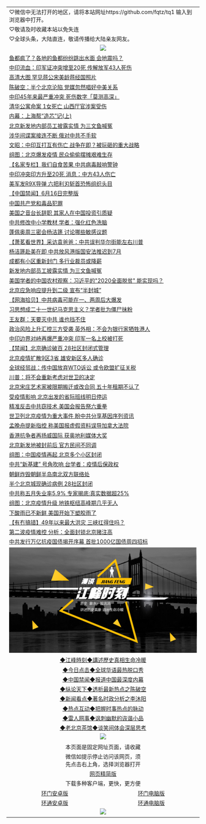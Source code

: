  <table>
 
<tr>
<td colspan="2" align=left>
♡微信中无法打开的地区，请将本站网址https://github.com/fqtz/tq1 输入到浏览器中打开。 
 </td>
</tr>
 <tr>
 <td colspan="2" align=left>
♡敬请及时收藏本站以免失连
 </td>
   <tr>
<td colspan="2" align=left>
♡全球头条，大陆直连，敬请传播给大陆亲友网友。
 </td>
</tr>


<tr>
    <td colspan="2" align=center><img src="https://cdn.jsdelivr.net/gh/gyoupiodf/im1/%E7%BD%91%E9%97%A8%E6%96%B0%E9%97%BB1.jpg"></td>
 </tr>
<tr><td colspan="2" align="left"><a href="https://qeb.xfthy.casa/?name=c1185907&key=xcyufvbtjvhwwrpc&from=gy2">鱼都疯了？各地的鱼都纷纷跳出水面  会地震吗？</a></td></tr>
<tr><td colspan="2" align="left"><a href="https://qeb.xfthy.casa/?name=c1185883&key=xcyufvbtjvhwwrpc&from=gy2">中印流血：印军证冲突增至20死 传解放军43人死伤</a></td></tr>
<tr><td colspan="2" align="left"><a href="https://qeb.xfthy.casa/?name=c1185911&key=xcyufvbtjvhwwrpc&from=gy2">高清大图 罕见蒋公宋美龄蒋经国照片</a></td></tr>
<tr><td colspan="2" align="left"><a href="https://qeb.xfthy.casa/?name=c1185869&key=xcyufvbtjvhwwrpc&from=gy2">陈破空：半个北京沦陷 党媒忽然唱好中美关系</a></td></tr>
<tr><td colspan="2" align="left"><a href="https://qeb.xfthy.casa/?name=c1185904&key=xcyufvbtjvhwwrpc&from=gy2">中印45年来最严重冲突 死伤数字「莫测高深」</a></td></tr>
<tr><td colspan="2" align="left"><a href="https://qeb.xfthy.casa/?name=c1185897&key=xcyufvbtjvhwwrpc&from=gy2">清华公寓命案 1女死亡 山西厅官涉案受伤</a></td></tr>
<tr><td colspan="2" align="left"><a href="https://qeb.xfthy.casa/?name=c1185906&key=xcyufvbtjvhwwrpc&from=gy2">内幕：上海帮“造芯”记(上)</a></td></tr>
<tr><td colspan="2" align="left"><a href="https://qeb.xfthy.casa/?name=c1185884&key=xcyufvbtjvhwwrpc&from=gy2">北京新发地内部员工披露实情 为三文鱼喊冤</a></td></tr>
<tr><td colspan="2" align="left"><a href="https://qeb.xfthy.casa/?name=c1185833&key=xcyufvbtjvhwwrpc&from=gy2">涉华间谍案接连不断 俄对中共不手软</a></td></tr>
<tr><td colspan="2" align="left"><a href="https://qeb.xfthy.casa/?name=c1185941&key=xcyufvbtjvhwwrpc&from=gy2">文昭：中印互打互有伤亡 战争在即？被玩砸的重大战略</a></td></tr>
<tr><td colspan="2" align="left"><a href="https://qeb.xfthy.casa/?name=c1185898&key=xcyufvbtjvhwwrpc&from=gy2">组图：北京爆发疫情 民众偷偷摆摊艰难生存</a></td></tr>
<tr><td colspan="2" align="left"><a href="https://qeb.xfthy.casa/?name=c1185899&key=xcyufvbtjvhwwrpc&from=gy2">【名家专栏】我们自食苦果 中共病毒敲响警钟</a></td></tr>
<tr><td colspan="2" align="left"><a href="https://qeb.xfthy.casa/?name=c1185854&key=xcyufvbtjvhwwrpc&from=gy2">中印冲突印方升至20死 消息：中方43人伤亡</a></td></tr>
<tr><td colspan="2" align="left"><a href="https://qeb.xfthy.casa/?name=c1185885&key=xcyufvbtjvhwwrpc&from=gy2">美军发R9X导弹 六把利刃斩首恐怖组织头目</a></td></tr>
<tr><td colspan="2" align="left"><a href="https://qeb.xfthy.casa/?name=c1185926&key=xcyufvbtjvhwwrpc&from=gy2">【中国禁闻】6月16日完整版</a></td></tr>
<tr><td colspan="2" align="left"><a href="https://qeb.xfthy.casa/?name=c1185891&key=xcyufvbtjvhwwrpc&from=gy2">中国共产党和毒品犯罪</a></td></tr>
<tr><td colspan="2" align="left"><a href="https://qeb.xfthy.casa/?name=c1185824&key=xcyufvbtjvhwwrpc&from=gy2">美国之音台长辞职 其家人在中国投资引质疑</a></td></tr>
<tr><td colspan="2" align="left"><a href="https://qeb.xfthy.casa/?name=c1185864&key=xcyufvbtjvhwwrpc&from=gy2">中共修改中小学教材 学者：强化红色洗脑</a></td></tr>
<tr><td colspan="2" align="left"><a href="https://qeb.xfthy.casa/?name=c1185826&key=xcyufvbtjvhwwrpc&from=gy2">蓬佩奥周三密会杨洁篪 讨论哪些敏感议题</a></td></tr>
<tr><td colspan="2" align="left"><a href="https://qeb.xfthy.casa/?name=c1185829&key=xcyufvbtjvhwwrpc&from=gy2">【萧茗看世界】采访袁爸爸：中共误判华尔街能左右川普</a></td></tr>
<tr><td colspan="2" align="left"><a href="https://qeb.xfthy.casa/?name=c1185866&key=xcyufvbtjvhwwrpc&from=gy2">杨洁篪赴美在即 中共放风港版国安法推迟到7月</a></td></tr>
<tr><td colspan="2" align="left"><a href="https://qeb.xfthy.casa/?name=c1185905&key=xcyufvbtjvhwwrpc&from=gy2">成都有小区重新封门 多行业裁员或降薪</a></td></tr>
<tr><td colspan="2" align="left"><a href="https://qeb.xfthy.casa/?name=c1185855&key=xcyufvbtjvhwwrpc&from=gy2">新发地内部员工披露实情 为三文鱼喊冤</a></td></tr>
<tr><td colspan="2" align="left"><a href="https://qeb.xfthy.casa/?name=c1185892&key=xcyufvbtjvhwwrpc&from=gy2">美国学者的中国农村观察：习近平的&quot;2020全面脱贫&quot; 能实现吗？</a></td></tr>
<tr><td colspan="2" align="left"><a href="https://qeb.xfthy.casa/?name=c1185865&key=xcyufvbtjvhwwrpc&from=gy2">北京应急响应提升到二级 宣布“半封城”</a></td></tr>
<tr><td colspan="2" align="left"><a href="https://qeb.xfthy.casa/?name=c1185939&key=xcyufvbtjvhwwrpc&from=gy2">【网海拾贝】中共病毒可能在一、两周后大爆发</a></td></tr>
<tr><td colspan="2" align="left"><a href="https://qeb.xfthy.casa/?name=c1185890&key=xcyufvbtjvhwwrpc&from=gy2">习思想成二十一世纪马克思主义？学者批为僵尸抹粉</a></td></tr>
<tr><td colspan="2" align="left"><a href="https://qeb.xfthy.casa/?name=c1185938&key=xcyufvbtjvhwwrpc&from=gy2">王友群：天要灭中共 谁也挡不住</a></td></tr>
<tr><td colspan="2" align="left"><a href="https://qeb.xfthy.casa/?name=c1185902&key=xcyufvbtjvhwwrpc&from=gy2">政治风险上升汇控三方受袭 英外相：不会为银行家牺牲港人</a></td></tr>
<tr><td colspan="2" align="left"><a href="https://qeb.xfthy.casa/?name=c1185878&key=xcyufvbtjvhwwrpc&from=gy2">中印边界对峙再爆严重冲突 印军一名上校被打死</a></td></tr>
<tr><td colspan="2" align="left"><a href="https://qeb.xfthy.casa/?name=c1185927&key=xcyufvbtjvhwwrpc&from=gy2">【禁闻】北京确诊破百 28社区封闭式管理</a></td></tr>
<tr><td colspan="2" align="left"><a href="https://qeb.xfthy.casa/?name=c1185867&key=xcyufvbtjvhwwrpc&from=gy2">北京疫情扩散9区3省 雄安新区多人确诊</a></td></tr>
<tr><td colspan="2" align="left"><a href="https://qeb.xfthy.casa/?name=c1185887&key=xcyufvbtjvhwwrpc&from=gy2">全球经贸战：传中国放弃WTO诉讼 或令欧盟扩征关税</a></td></tr>
<tr><td colspan="2" align="left"><a href="https://qeb.xfthy.casa/?name=c1185924&key=xcyufvbtjvhwwrpc&from=gy2">川普：将不会重新考虑对世卫的决定</a></td></tr>
<tr><td colspan="2" align="left"><a href="https://qeb.xfthy.casa/?name=c1185882&key=xcyufvbtjvhwwrpc&from=gy2">北京宋庄艺术家被限期搬迁或改合同 五十年租期不认了</a></td></tr>
<tr><td colspan="2" align="left"><a href="https://qeb.xfthy.casa/?name=c1185910&key=xcyufvbtjvhwwrpc&from=gy2">受疫情影响 北京出发的省际班线明日停运</a></td></tr>
<tr><td colspan="2" align="left"><a href="https://qeb.xfthy.casa/?name=c1185886&key=xcyufvbtjvhwwrpc&from=gy2">精准反击中共窃技术 美国会报告祭六重拳</a></td></tr>
<tr><td colspan="2" align="left"><a href="https://qeb.xfthy.casa/?name=c1185888&key=xcyufvbtjvhwwrpc&from=gy2">世卫列北京疫情为重大事件 盼中共分享基因序列资讯</a></td></tr>
<tr><td colspan="2" align="left"><a href="https://qeb.xfthy.casa/?name=c1185889&key=xcyufvbtjvhwwrpc&from=gy2">孟晚舟提新指控 称美国报虚假资料误导加拿大法院</a></td></tr>
<tr><td colspan="2" align="left"><a href="https://qeb.xfthy.casa/?name=c1185903&key=xcyufvbtjvhwwrpc&from=gy2">香港抗争者再扬威国际 获奥地利媒体大奖</a></td></tr>
<tr><td colspan="2" align="left"><a href="https://qeb.xfthy.casa/?name=c1185846&key=xcyufvbtjvhwwrpc&from=gy2">北京新发地被封前后 官方民间不同调</a></td></tr>
<tr><td colspan="2" align="left"><a href="https://qeb.xfthy.casa/?name=c1185909&key=xcyufvbtjvhwwrpc&from=gy2">组图：中国疫情再起 北京多个小区封闭</a></td></tr>
<tr><td colspan="2" align="left"><a href="https://qeb.xfthy.casa/?name=c1185842&key=xcyufvbtjvhwwrpc&from=gy2">中共“新基建” 号角吹响 台学者：疫情后保政权</a></td></tr>
<tr><td colspan="2" align="left"><a href="https://qeb.xfthy.casa/?name=c1185879&key=xcyufvbtjvhwwrpc&from=gy2">朝鲜炸毁朝鲜半岛南北双方联络处</a></td></tr>
<tr><td colspan="2" align="left"><a href="https://qeb.xfthy.casa/?name=c1185937&key=xcyufvbtjvhwwrpc&from=gy2">半个北京城现确诊病例 28社区封闭</a></td></tr>
<tr><td colspan="2" align="left"><a href="https://qeb.xfthy.casa/?name=c1185925&key=xcyufvbtjvhwwrpc&from=gy2">中共称五月失业率5.9% 专家揭底:真实数据超25%</a></td></tr>
<tr><td colspan="2" align="left"><a href="https://qeb.xfthy.casa/?name=c1185935&key=xcyufvbtjvhwwrpc&from=gy2">组图：北京疫情升级 地铁枢纽高峰期几乎无人</a></td></tr>
<tr><td colspan="2" align="left"><a href="https://qeb.xfthy.casa/?name=c1185875&key=xcyufvbtjvhwwrpc&from=gy2">下酸雨已不新鲜 美国开始下塑胶雨了</a></td></tr>
<tr><td colspan="2" align="left"><a href="https://qeb.xfthy.casa/?name=c1185853&key=xcyufvbtjvhwwrpc&from=gy2">【有冇搞错】49年以来最大洪灾 三峡扛得住吗？</a></td></tr>
<tr><td colspan="2" align="left"><a href="https://qeb.xfthy.casa/?name=c1185845&key=xcyufvbtjvhwwrpc&from=gy2">第二波疫情难控 分析：全面封锁北京赌注高</a></td></tr>
<tr><td colspan="2" align="left"><a href="https://is.gd/3B709q">中共发行万亿抗疫国债揭开序幕 首批1000亿国债周四招标</a></td></tr>

 <tr>
   <td colspan="2" align=center><img src="https://github.com/gyoupiodf/im1/blob/master/jf-1.jpg"></td>
  </tr>
   <tr>
   <td colspan="2" align=center> 
<a href="https://xdihm.casa/oo.aspx?name=c922850&key=sdxhftoyfkhpuaxy&from=gy2&tag=9877">◆江峰時刻◆講述歷史真相生命冷暖</a><br/>
    </td>
  </tr>
   <tr>
   <td colspan="2" align=center> 
<a href="https://xdihm.casa/oo.aspx?name=c816850&key=sdxhftoyfkhpuaxy&from=gy2&tag=9877">◆今日点击◆全球华语最热脱口秀</a><br/>
    </td>
  </tr>
  <tr>
  <td colspan="2" align=center>
<a href="https://xdihm.casa/oo.aspx?name=c816860&key=sdxhftoyfkhpuaxy&from=gy2&tag=99733110">◆中国禁闻◆报道中国最深度内幕</a><br/>
   </tr>
  <tr>
     <td colspan="2" align=center>
<a href="https://xdihm.casa/oo.aspx?name=c816855&key=sdxhftoyfkhpuaxy&from=gy2&tag=997110">◆纵论天下◆透析最新热点之陈破空</a><br/>
   </tr>
   <tr>
      <td colspan="2" align=center>
<a href="https://xdihm.casa/oo.aspx?name=c838308&key=sdxhftoyfkhpuaxy&from=gy2&tag=9973110">◆新闻看点◆著名时政分析之李沐阳</a><br/>
   </tr>
   <tr>
     <td colspan="2" align=center>
<a href="https://xdihm.casa/oo.aspx?name=c816852&key=sdxhftoyfkhpuaxy&from=gy2&tag=9733110">◆热点互动◆把握时事热点的脉动</a><br/>
   </tr>
   <tr>
      <td colspan="2" align=center>
<a href="https://xdihm.casa/oo.aspx?name=c816694&key=sdxhftoyfkhpuaxy&from=gy2&tag=93310">◆雷人网事◆讽刺幽默的诙谐小品</a><br/>
   </tr>
   <tr>
    <td colspan="2" align=center>
<a href="https://xdihm.casa/oo.aspx?name=c816650&key=sdxhftoyfkhpuaxy&from=gy2&tag=9973110">◆老北京茶馆◆谈笑间体会深层思考</a><br/>
   </tr>

  <tr>
    <td colspan="2" align="center"><img src="https://cdn.jsdelivr.net/gh/opipe/up/oGate65.jpg"/></td>
  </tr>
  <tr>
    <td colspan="2" align="center">本页面是固定网址页面，请收藏</td>
  <tr>
  <tr>
    <td colspan="2" align="center">微信如提示停止访问该网页，须<br/>先点击右上角，选择浏览器打开</td>
  <tr>
  <tr>
    <td colspan="2" align="center"><a href="https://gitcdn.xyz/cdn/otiny/up/master/show004.htm">网页精简版</a></td>
  </tr>
  <tr>
    <td colspan="2" align="center">下载多种客户端，更快，更方便</td>
  <tr>
  <tr>
    <td align="center"><a href="https://cdn.jsdelivr.net/gh/opipe/up/oGatea.apk">环门安卓版</a></td>
    <td align="center"><a href="https://cdn.jsdelivr.net/gh/opipe/up/oGate.zip">环门电脑版</a></td>
  </tr>
  <tr>
    <td align="center"><a href="https://cdn.jsdelivr.net/gh/opipe/up/oPipe.apk">环通安卓版</a></td>
    <td align="center"><a href="https://raw.githubusercontent.com/opipe/up/master/oPipe.zip">环通电脑版</a></td>
  </tr>
  <tr>
    <td colspan="2" align="center"><img src="https://cdn.jsdelivr.net/gh/opipe/up/oGate640.jpg"/></td>
  </tr>
</table>
